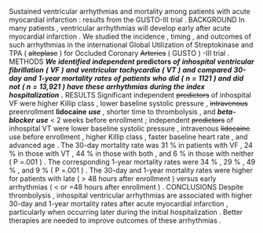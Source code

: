 Sustained ventricular arrhythmias and mortality among patients with acute myocardial infarction : results from the GUSTO-III trial . BACKGROUND In many patients , ventricular arrhythmias will develop early after acute myocardial infarction . We studied the incidence , timing , and outcomes of such arrhythmias in the international Global Utilization of Streptokinase and TPA ( ~~alteplase~~ ) for Occluded Coronary ~~Arteries~~ ( GUSTO ) -III trial . METHODS ***We*** ***identified*** ***independent*** **predictors** ***of*** ***inhospital*** ***ventricular*** ***fibrillation*** ***(*** ***VF*** ***)*** ***and*** ***ventricular*** ***tachycardia*** ***(*** ***VT*** ***)*** ***and*** ***compared*** ***30-day*** ***and*** ***1-year*** ***mortality*** ***rates*** ***of*** ***patients*** ***who*** ***did*** ***(*** ***n*** ***=*** ***1121*** ***)*** ***and*** ***did*** ***not*** ***(*** ***n*** ***=*** ***13,921*** ***)*** ***have*** ***these*** ***arrhythmias*** ***during*** ***the*** ***index*** ***hospitalization*** ***.*** RESULTS Significant independent ~~predictors~~ of inhospital VF were higher Killip class , lower baseline systolic pressure , ~~intravenous~~ preenrollment **lidocaine** ***use*** , shorter time to thrombolysis , and ***beta-blocker*** ***use*** < 2 weeks before enrollment ; independent ~~predictors~~ of inhospital VT were lower baseline systolic pressure , intravenous ~~lidocaine~~ use before enrollment , higher Killip class , faster baseline heart rate , and advanced age . The 30-day mortality rate was 31 % in patients with VF , 24 % in those with VT , 44 % in those with both , and 6 % in those with neither ( P =.001 ) . The corresponding 1-year mortality rates were 34 % , 29 % , 49 % , and 9 % ( P =.001 ) . The 30-day and 1-year mortality rates were higher for patients with late ( > 48 hours after enrollment ) versus early arrhythmias ( < or =48 hours after enrollment ) . CONCLUSIONS Despite thrombolysis , inhospital ventricular arrhythmias are associated with higher 30-day and 1-year mortality rates after acute myocardial infarction , particularly when occurring later during the initial hospitalization . Better therapies are needed to improve outcomes of these arrhythmias . 